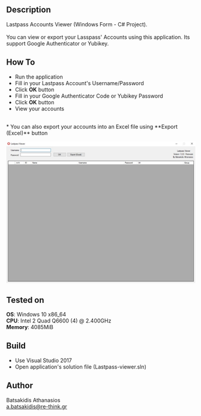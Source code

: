 ## Description ##

Lastpass Accounts Viewer (Windows Form - C# Project).
<br><br>
You can view or export your Lasspass' Accounts using this application. Its support Google Authenticator or Yubikey. 

## How To ##

* Run the application
* Fill in your Lastpass Account's Username/Password
* Click **OK** button
* Fill in your Google Authenticator Code or Yubikey Password
* Click **OK** button
* View your accounts 
<br>
* You can also export your accounts into an Excel file using **Export (Excel)** button
<br>

![Alt text](/Screenshot/screen.JPG?raw=true "Lastpass Viewer")

## Tested on ##

**OS**: Windows 10 x86_64 <br>
**CPU**: Intel 2 Quad Q6600 (4) @ 2.400GHz <br>
**Memory**: 4085MiB <br>

## Build ##

* Use Visual Studio 2017<br>
* Open application's solution file (Lastpass-viewer.sln)<br>

## Author ##

Batsakidis Athanasios<br>
a.batsakidis@re-think.gr

